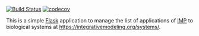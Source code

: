 [![Build Status](https://travis-ci.org/salilab/systems-web.svg?branch=master)](https://travis-ci.org/salilab/systems-web)
[![codecov](https://codecov.io/gh/salilab/systems-web/branch/master/graph/badge.svg)](https://codecov.io/gh/salilab/systems-web)

This is a simple [Flask](http://flask.pocoo.org/) application to manage
the list of applications of [IMP](https://integrativemodeling.org/) to
biological systems at https://integrativemodeling.org/systems/.
